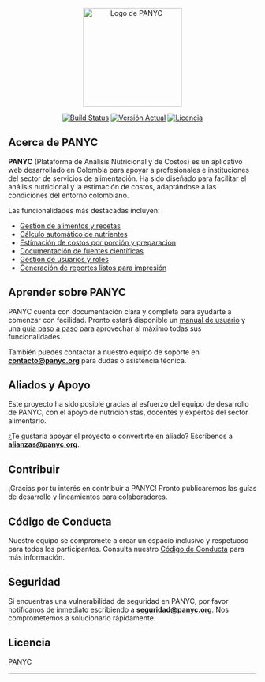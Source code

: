<p align="center">
  <img src="/public/img/logo (1).png" width="200" alt="Logo de PANYC">
</p>

<p align="center">
  <a href="https://github.com/panyc/app/actions"><img src="https://github.com/panyc/app/workflows/tests/badge.svg" alt="Build Status"></a>
  <a href="#"><img src="https://img.shields.io/badge/version-1.0.0-blue.svg" alt="Versión Actual"></a>
  <a href="#"><img src="https://img.shields.io/badge/licencia-MIT-green.svg" alt="Licencia"></a>
</p>

## Acerca de PANYC

**PANYC** (Plataforma de Análisis Nutricional y de Costos) es un aplicativo web desarrollado en Colombia para apoyar a profesionales e instituciones del sector de servicios de alimentación. Ha sido diseñado para facilitar el análisis nutricional y la estimación de costos, adaptándose a las condiciones del entorno colombiano.

Las funcionalidades más destacadas incluyen:

- [Gestión de alimentos y recetas](#)
- [Cálculo automático de nutrientes](#)
- [Estimación de costos por porción y preparación](#)
- [Documentación de fuentes científicas](#)
- [Gestión de usuarios y roles](#)
- [Generación de reportes listos para impresión](#)

## Aprender sobre PANYC

PANYC cuenta con documentación clara y completa para ayudarte a comenzar con facilidad. Pronto estará disponible un [manual de usuario](#) y una [guía paso a paso](#) para aprovechar al máximo todas sus funcionalidades.

También puedes contactar a nuestro equipo de soporte en **contacto@panyc.org** para dudas o asistencia técnica.

## Aliados y Apoyo

Este proyecto ha sido posible gracias al esfuerzo del equipo de desarrollo de PANYC, con el apoyo de nutricionistas, docentes y expertos del sector alimentario.

¿Te gustaría apoyar el proyecto o convertirte en aliado? Escríbenos a **alianzas@panyc.org**.

## Contribuir

¡Gracias por tu interés en contribuir a PANYC! Pronto publicaremos las guías de desarrollo y lineamientos para colaboradores.

## Código de Conducta

Nuestro equipo se compromete a crear un espacio inclusivo y respetuoso para todos los participantes. Consulta nuestro [Código de Conducta](#) para más información.

## Seguridad

Si encuentras una vulnerabilidad de seguridad en PANYC, por favor notifícanos de inmediato escribiendo a **seguridad@panyc.org**. Nos comprometemos a solucionarlo rápidamente.

## Licencia

PANYC

---


